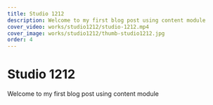 ```yaml
---
title: Studio 1212
description: Welcome to my first blog post using content module
cover_video: works/studio1212/studio-1212.mp4
cover_image: works/studio1212/thumb-studio1212.jpg
order: 4
---
```


# Studio 1212

Welcome to my first blog post using content module
